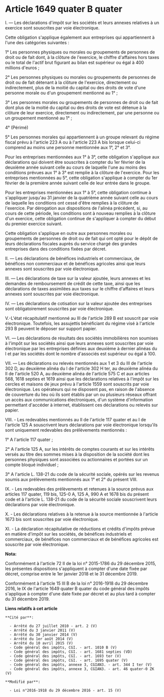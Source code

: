 # Article 1649 quater B quater

I. ― Les déclarations d'impôt sur les sociétés et leurs annexes relatives à un exercice sont souscrites par voie
électronique.

Cette obligation s'applique également aux entreprises qui appartiennent à l'une des catégories suivantes : 

1° Les personnes physiques ou morales ou groupements de personnes de droit ou de fait dont, à la clôture de l'exercice, le
chiffre d'affaires hors taxes ou le total de l'actif brut figurant au bilan est supérieur ou égal à 400 millions d'euros ; 

2° Les personnes physiques ou morales ou groupements de personnes de droit ou de fait détenant à la clôture de l'exercice,
directement ou indirectement, plus de la moitié du capital ou des droits de vote d'une personne morale ou d'un groupement
mentionné au 1° ; 

3° Les personnes morales ou groupements de personnes de droit ou de fait dont plus de la moitié du capital ou des droits de
vote est détenue à la clôture de leur exercice, directement ou indirectement, par une personne ou un groupement mentionné au
1° ; 

4° (Périmé)

5° Les personnes morales qui appartiennent à un groupe relevant du régime fiscal prévu à l'article 223 A ou à l'article 223 A
bis lorsque celui-ci comprend au moins une personne mentionnée aux 1°, 2° et 3°. 

Pour les entreprises mentionnées aux 1° à 3°, cette obligation s'applique aux déclarations qui doivent être souscrites à
compter du 1er février de la deuxième année suivant celle au cours de laquelle l'une au moins des conditions prévues aux 1° à
3° est remplie à la clôture de l'exercice. Pour les entreprises mentionnées au 5°, cette obligation s'applique à compter du
1er février de la première année suivant celle de leur entrée dans le groupe. 

Pour les entreprises mentionnées aux 1° à 5°, cette obligation continue à s'appliquer jusqu'au 31 janvier de la quatrième
année suivant celle au cours de laquelle les conditions ont cessé d'être remplies à la clôture de l'exercice. Par dérogation
aux dispositions de l'alinéa précédent, si, au cours de cette période, les conditions sont à nouveau remplies à la clôture
d'un exercice, cette obligation continue de s'appliquer à compter du début du premier exercice suivant. 

Cette obligation s'applique en outre aux personnes morales ou groupements de personnes de droit ou de fait qui ont opté pour
le dépôt de leurs déclarations fiscales auprès du service chargé des grandes entreprises dans des conditions fixées par
décret. 

II. ― Les déclarations de bénéfices industriels et commerciaux, de bénéfices non commerciaux et de bénéfices agricoles ainsi
que leurs annexes sont souscrites par voie électronique. 

III. ― Les déclarations de taxe sur la valeur ajoutée, leurs annexes et les demandes de remboursement de crédit de cette
taxe, ainsi que les déclarations de taxes assimilées aux taxes sur le chiffre d'affaires et leurs annexes sont souscrites par
voie électronique. 

IV. ― Les déclarations de cotisation sur la valeur ajoutée des entreprises sont obligatoirement souscrites par voie
électronique. 

V.-L'état récapitulatif mentionné au III de l'article 289 B est souscrit par voie électronique. Toutefois, les assujettis
bénéficiant du régime visé à l'article 293 B peuvent le déposer sur support papier. 

VI. ― Les déclarations de résultats des sociétés immobilières non soumises à l'impôt sur les sociétés ainsi que leurs annexes
sont souscrites par voie électronique par les entreprises définies aux deuxième à dernier alinéas du I et par les sociétés
dont le nombre d'associés est supérieur ou égal à 100.

VII. ― Les déclarations ou relevés mentionnés aux 1 et 3 du III de l'article 302 D, au deuxième alinéa du I de l'article 302
H ter, au deuxième alinéa du II de l'article 520 A, au deuxième alinéa de l'article 575 C et aux articles 568, 1618 septies
et 1619 ainsi que les déclarations relatives à l'impôt sur les cercles et maisons de jeux prévu à l'article 1559 sont
souscrits par voie électronique. Les opérateurs qui ne disposent pas, en raison de l'absence de couverture du lieu où ils
sont établis par un ou plusieurs réseaux offrant un accès aux communications électroniques, d'un système d'information
permettant d'accéder à internet, établissent ces déclarations ou relevés sur papier. 

VIII. - Les redevables mentionnés au II de l'article 117 quater et au I de  l'article 125 A souscrivent leurs déclarations
par voie électronique  lorsqu'ils sont uniquement redevables des prélèvements mentionnés : 

1° A l'article 117 quater ; 

2° A l'article 125 A, sur les intérêts de comptes courants et sur les  intérêts versés au titre des sommes mises à la
disposition de la société  dont les personnes physiques sont associées ou actionnaires et portées  sur un compte bloqué
individuel ; 

3° A l'article  L. 138-21 du code de la sécurité sociale, opérés sur les revenus soumis  aux prélèvements mentionnés aux 1°
et 2° du présent VIII. 

IX. - Les redevables des prélèvements et retenues à la source prévus aux  articles 117 quater, 119 bis, 125-0 A, 125 A, 990 A
et 1678 bis du  présent code et à l'article L. 138-21 du code de la sécurité sociale  souscrivent leurs déclarations par voie
électronique. 

X. - Les déclarations relatives à la retenue à la source mentionnée à l'article 1673 bis sont souscrites par voie
électronique. 

XI. - La déclaration récapitulative de réductions et crédits d'impôts  prévue en matière d'impôt sur les sociétés, de
bénéfices industriels et  commerciaux, de bénéfices non commerciaux et de bénéfices agricoles est  souscrite par voie
électronique.

**Nota:**

Conformément à l'article 72 II de la loi n° 2015-1786 du 29 décembre 2015, les présentes dispositions s'appliquent à compter
d'une date fixée par décret, comprise entre le 1er janvier 2018 et le 31 décembre 2019.

Conformément à l'article 15 III B de la loi n° 2016-1918 du 29 décembre 2016, le IX de l'article 1649 quater B quater du code
général des impôts s'applique à compter d'une date fixée par décret et au plus tard à compter du 31 décembre 2019.

**Liens relatifs à cet article**

	**Cité par**:

	  - Arrêté du 27 juillet 2010 - art. 2 (V)
	  - Arrêté du 3 janvier 2011 (V)
	  - Arrêté du 30 janvier 2014 (V)
	  - Arrêté du 1er août 2014 (V)
	  - Arrêté du 10 avril 2015 (V)
	  - Code général des impôts, CGI. - art. 1010 B (V)
	  - Code général des impôts, CGI. - art. 1681 septies (VD)
	  - Code général des impôts, CGI. - art. 1693 ter (V)
	  - Code général des impôts, CGI. - art. 1695 quater (V)
	  - Code général des impôts, annexe 3, CGIAN3. - art. 344 I ter (V)
	  - Code général des impôts, annexe 3, CGIAN3. - art. 46 quater-0 ZK (V)

	**Modifié par**:

	  - Loi n°2016-1918 du 29 décembre 2016 - art. 15 (V)
